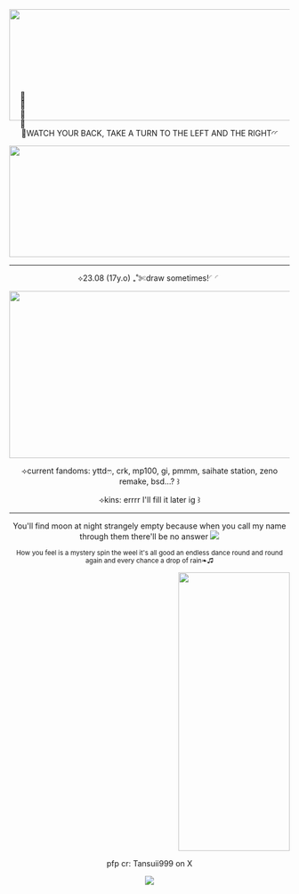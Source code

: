 <div align="center">
<img src="https://media.tenor.com/mRnyHAbfnxQAAAAi/rain-divider.gif" width="600" height="200"/>
 </div>


<p align="center">⟢ׂׂׂׂWATCH YOUR BACK, TAKE A TURN TO THE LEFT AND THE RIGHT◜◜
<div align="center">
<img src="https://media1.tenor.com/m/KFZBw-pvyLUAAAAC/divider.gif" width="600" height="200"/>
 </div>

---
<p align="center">⟡23.08 (17y.o) ₊˚✄draw sometimes!◜◜</p>

<div align="center">
<img src="https://media.tenor.com/rUN-1V8PeMYAAAAi/divider.gif" width="700" height="300"/>
 </div>

<p align="center">⟢current fandoms: yttdෆ, crk, mp100, gi, pmmm, saihate station, zeno remake, bsd...? ꒱</p>
<p align="center">⟢kins: errrr I'll fill it later ig ꒱</p>

---

<p align="center">You'll find moon at night strangely empty because when you call my name through them there'll be no answer
<picture>
 <source media="(prefers-color-scheme: dark)" srcset="https://i.postimg.cc/9MTC4z0h/IMG-7119.png">
 <source media="(prefers-color-scheme: light)" srcset="https://i.postimg.cc/9MTC4z0h/IMG-7119.png">
 <img alt=" " src="https://i.postimg.cc/9MTC4z0h/IMG-7119.png">
</picture>
<p align="center">
<sup>How you feel is a mystery spin the weel it's all good an endless dance round and round again and every chance a drop of rain❧♫</sup>
</p>
<div align="right">
<img src="https://media.tenor.com/UnfqTFrEBq8AAAAi/soushin-midori.gif" width="200" height="500"/>
 </div>

<p align="center">pfp cr: Tansuii999 on X</p>
<div align="center">
<img src="https://media.tenor.com/hf6Y0QFVrsEAAAAi/blood-drip-blood.gif" 
 </div>
